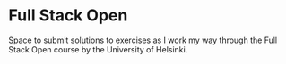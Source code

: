 # Full Stack Open

Space to submit solutions to exercises as I work my way through the Full Stack Open course by the University of Helsinki. 
